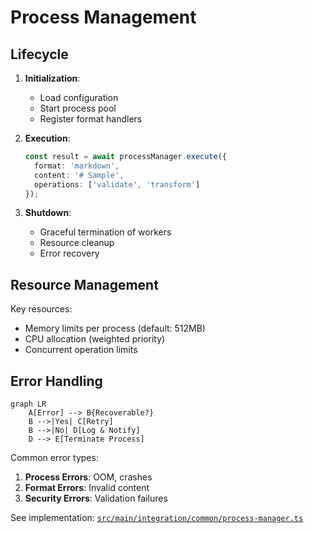 # Process Management

## Lifecycle
1. **Initialization**: 
   - Load configuration
   - Start process pool
   - Register format handlers

2. **Execution**:
   ```typescript
   const result = await processManager.execute({
     format: 'markdown',
     content: '# Sample',
     operations: ['validate', 'transform']
   });
   ```

3. **Shutdown**:
   - Graceful termination of workers
   - Resource cleanup
   - Error recovery

## Resource Management
Key resources:
- Memory limits per process (default: 512MB)
- CPU allocation (weighted priority)
- Concurrent operation limits

## Error Handling
```mermaid
graph LR
    A[Error] --> B{Recoverable?}
    B -->|Yes| C[Retry]
    B -->|No| D[Log & Notify]
    D --> E[Terminate Process]
```

Common error types:
1. **Process Errors**: OOM, crashes
2. **Format Errors**: Invalid content
3. **Security Errors**: Validation failures

See implementation: [`src/main/integration/common/process-manager.ts`](../src/main/integration/common/process-manager.ts)